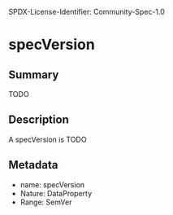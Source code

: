 SPDX-License-Identifier: Community-Spec-1.0

# specVersion

## Summary

TODO

## Description

A specVersion is TODO

## Metadata

- name: specVersion
- Nature: DataProperty
- Range: SemVer

